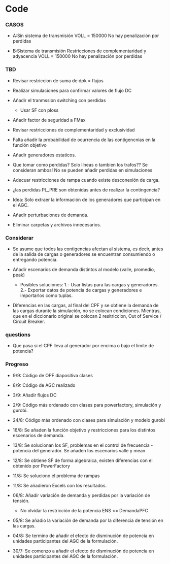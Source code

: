 # Code

### CASOS

- A:Sin sistema de transmisión
    VOLL = 150000
    No hay penalización por perdidas

- B:Sistema de transmisión
    Restricciones de complementaridad y adyacencia
    VOLL = 150000
    No hay penalización por perdidas



### TBD

- Revisar restriccion de suma de dpk = flujos

- Realizar simulaciones para confirmar valores de flujo DC

- Añadir el tranmssion switching con perdidas
    - Usar SF con ploss

- Añadir factor de seguridad a FMax

- Revisar restricciones de complementaridad y exclusividad

- Falta añadir la probabilidad de ocurrencia de las contigencnias en la función objetivo

- Añadir generadores estaticos.

- Que tomar como perdidas? Solo líneas o tambien los trafos?? Se consideran ambos! No se pueden añadir perdidas en simulaciones 

- Adecuar restricciones de rampa cuando existe desconexión de carga.

- ¿las perdidas PL_PRE son obtenidas antes de realizar la contingencia?

- Idea: Solo extraer la información de los generadores que participan en el AGC.

- Añadir perturbaciones de demanda.
- Eliminar carpetas y archivos innecesarios.

### Considerar

- Se asume que todos las contigencias afectan al sistema, es decir, antes de la salida de cargas o generadores se encuentran consumiendo o entregando potencia.

- Añadir escenarios de demanda distintos al modelo (valle, promedio, peak)
    - Posibles soluciones: 
        1.- Usar listas para las cargas y generadores.
        2.- Exportar datos de potencia de cargas y generadores e importarlos como tuplas.


- Diferencias en las cargas, al final del CPF y se obtiene la demanda de las cargas durante la simulación, no se colocan condiciones. Mientras, que en el diccionario original se colocan 2 resitriccion, Out of Service / Circuit Breaker.

### questions

- Que pasa si el CPF lleva al generador por encima o bajo el límite de potencia?

### Progreso

- 9/9: Código de OPF diapositiva clases

- 8/9: Código de AGC realizado

- 3/9: Añadir flujos DC

- 2/9: Código más ordenado con clases para powerfactory, simulación y gurobi. 

- 24/8: Código más ordenado con clases para simulación y modelo gurobi

- 16/8: Se añaden la función objetivo y restricciones para los distintos escenarios de demanda.

- 13/8: Se solucionan los SF, problemas en el control de frecuencia - potencia del generador. Se añaden los escenarios valle y mean.

- 12/8: Se obtiene SF de forma algebraica, existen diferencias con el obtenido por PowerFactory

- 11/8: Se soluciono el problema de rampas
- 11/8: Se añadieron Excels con los resultados.

- 06/8: Añadir variación de demanda y perdidas por la variación de tensión. 
    - No olvidar la restricción de la potencia ENS <= DemandaPFC


- 05/8: Se añadio la variación de demanda por la diferencia de tensión en las cargas.

- 04/8: Se termino de añadir el efecto de disminución de potencia en unidades participantes del AGC de la formulación.

- 30/7: Se comenzo a añadir el efecto de disminución de potencia en unidades participantes del AGC de la formulación.